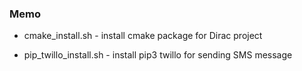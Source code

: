 ### Memo

- cmake_install.sh - install cmake package for Dirac project

- pip_twillo_install.sh - install pip3 twillo for sending SMS message


